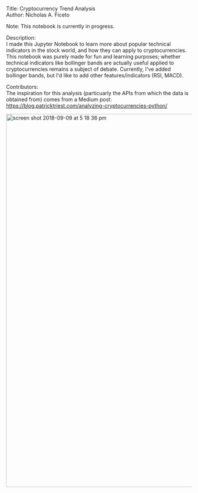 Title: Cryptocurrency Trend Analysis <br>
Author: Nicholas A. Ficeto <br>

Note: This notebook is currently in progress.

Description: <br>
I made this Jupyter Notebook to learn more about popular technical indicators in the stock world, and how they can apply to cryptocurrencies. This notebook was purely made for fun and learning purposes; whether technical indicators like bollinger bands are actually useful applied to cryptocurrencies remains a subject of debate. Currently, I've added bollinger bands, but I'd like to add other features/indicators (RSI, MACD).

Contributors: <br>
The inspiration for this analysis (particuarly the APIs from which the data is obtained from) comes from a Medium post:
https://blog.patricktriest.com/analyzing-cryptocurrencies-python/

<img width="1010" alt="screen shot 2018-09-09 at 5 18 36 pm" src="https://user-images.githubusercontent.com/16903793/45303677-5b2cb580-b4e4-11e8-8628-58e6d66b852c.png">
